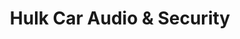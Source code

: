 ---
title: "Hulk Car Audio & Security"
url: /guadalupe/hulk-car-audio-und-security/
shop: piezas de automóviles
---